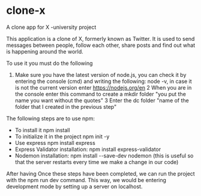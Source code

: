 # clone-x
A clone app for X -university project

This application is a clone of X, formerly known as Twitter. It is used to send messages between people, follow each other, share posts and find out what is happening around the world.

To use it you must do the following
1. Make sure you have the latest version of node.js, you can check it by entering the console (cmd) and writing the following: node -v, in case it is not the current version enter https://nodejs.org/en
2 When you are in the console enter this command to create a mkdir folder "you put the name you want without the quotes"
3 Enter the dc folder "name of the folder that I created in the previous step"

The following steps are to use npm:

-  To install it npm install
-  To initialize it in the project npm init -y
-  Use express npm install express
-  Express Validator installation: npm install express-validator
-  Nodemon installation: npm install --save-dev nodemon (this is useful so that the server restarts every time we make a change in our code)

After having Once these steps have been completed, we can run the project with the npm run dev command. This way, we would be entering development mode by setting up a server on localhost.
